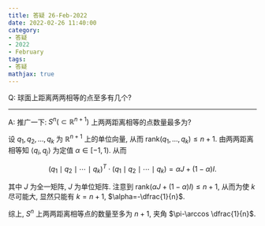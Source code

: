 ```yaml
---
title: 答疑 26-Feb-2022
date: 2022-02-26 11:40:00
category: 
- 答疑
- 2022
- February
tags: 
- 答疑
mathjax: true
---
```


Q: 球面上距离两两相等的点至多有几个?

***

A: 推广一下: $S^n(\subset \mathbb R^{n+1})$ 上两两距离相等的点数量最多为?

设 $q_1,q_2,\ldots,q_k$ 为 $\mathbb R^{n+1}$ 上的单位向量, 从而 $\mathrm{rank}(q_1,\ldots, q_k)\leq n+1$. 由两两距离相等知 $\left< q_i,q_j\right>$ 为定值 $\alpha\in[-1,1)$. 从而

$$
(q_1\mid q_2\mid\cdots\mid q_k)^T\cdot (q_1\mid q_2\mid\cdots\mid q_k)= \alpha J+(1-\alpha) I.
$$

其中 $J$ 为全一矩阵, $J$ 为单位矩阵. 注意到 $\mathrm{rank}(\alpha J+(1-\alpha)I)\leq n+1$, 从而为使 $k$ 尽可能大, 显然只能有 $k=n+1$, $\alpha=-\dfrac{1}{n}$.

综上, $S^n$ 上两两距离相等点的数量至多为 $n+1$, 夹角 $\pi-\arccos \dfrac{1}{n}$.

